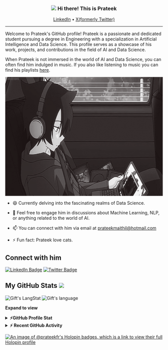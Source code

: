 <!-- Heading -->
<h3 align="center"><img src = "https://raw.githubusercontent.com/MartinHeinz/MartinHeinz/master/wave.gif" width = 30px> Hi there! This is Prateek </h3>

<p align="center">
  <a href="https://www.linkedin.com/in/prateek-maithil-9bb07b214/">LinkedIn</a> •
  <a href="https://twitter.com/yaarprateek">X(formerly Twitter)</a>
</p>

 <!-- About section -->

---
Welcome to Prateek's GitHub profile! Prateek is a passionate and dedicated student pursuing a degree in Engineering with a specialization in Artificial Intelligence and Data Science. This profile serves as a showcase of his work, projects, and contributions in the field of AI and Data Science.

When Prateek is not immersed in the world of AI and Data Science, you can often find him indulged in music. If you also like listening to music you can find his playlists <a href="https://open.spotify.com/user/hb8t3me5yh4k4u54hrswov5xf?si=72f83d044b6e4998">here</a>.


<!-- code gif-->
<img align="center" alt="GIF" src="./code.gif" width="700" height="380" />

- 😄 Currently delving into the fascinating realms of Data Science.

- 💬 Feel free to engage him in discussions about Machine Learning, NLP, or anything related to the world of AI.

- 📫 You can connect with him via email at prateekmaithil@hotmail.com

- ⚡ Fun fact: Prateek love cats.

<!-- About section: END -->


<!-- Connect section -->

<h2>Connect with him </h3>
    <p>
        <a href="https://www.linkedin.com/in/prateek-maithil-9bb07b214/"><img src="https://img.shields.io/badge/-Prateek%20Maithil%20-blue?style=plastic&amp;labelColor=blue&amp;logo=LinkedIn&amp;link=[www.linkedin.com/in/prateek-maithil-9bb07b214](https://www.linkedin.com/in/prateek-maithil-9bb07b214/)" alt="LinkedIn Badge"></a> 
       <a href="https://twitter.com/yaarprateek
/"><img src="https://img.shields.io/badge/-prateekfr-informational?style=plastic&amp;labelColor=informational&amp;logo=Twitter&amp;link=https://twitter.com/yaarprateek" alt="Twitter Badge"></a>


 <!-- Connect section: END -->
 
  <!-- GitHub section -->

 ##  My GitHub Stats <img src = "https://i.pinimg.com/originals/65/c4/f4/65c4f452571be1261e9c623f7da488ac.gif" width = 35px> 
 
 <div>
   <img align="center" src="https://github-readme-streak-stats.herokuapp.com/?user=prateekfr" alt="Gift's LangStat" />
  <img align="center" src="https://github-readme-stats.vercel.app/api/top-langs?username=prateekfr&langs_count=10&show_icons=true&locale=en&layout=compact&theme=light" alt="Gift's language" height="192px"  width="500px"/>
</div>

**Expand to view**
<details>
  <summary><b>⚡GitHub Profile Stat</b></summary>
  <img src="https://github-readme-stats.anuraghazra1.vercel.app/api?username=prateekfr&show_icons=true" />
</details>
<details>
  <summary><b>⚡ Recent GitHub Activity</b></summary>
  <br/>
   <a href="https://github.com/prateekfr/"><img alt="Gift Activity Graph" src="https://activity-graph.herokuapp.com/graph?username=prateekfr&custom_title=Gift's%20Contribution%20Graph&theme=react-dark" /></a>
  <br/>
</details>

<!-- GitHub section: END -->

[![An image of @prateekfr's Holopin badges, which is a link to view their full Holopin profile](https://holopin.me/prateekfr)](https://holopin.io/@prateekfr)


<!-- THE END -->


<!---
prateekfr/prateekfr is a ✨ special ✨ repository because its `README.md` (this file) appears on your GitHub profile.
You can click the Preview link to take a look at your changes.
- 👋 Hi, I’m @prateekfr
- 👀 I’m interested in ...
- 🌱 I’m currently learning ...
- 💞️ I’m looking to collaborate on ...
- 📫 How to reach me ...

--->

